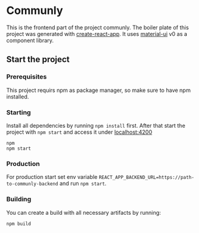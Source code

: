 # Communly
This is the frontend part of the project communly.
The boiler plate of this project was generated with [create-react-app](https://github.com/facebook/create-react-app).
It uses [material-ui](https://v0.material-ui.com/) v0 as a component library.

## Start the project

### Prerequisites
This project requirs npm as package manager, so make sure to have npm installed.

### Starting
Install all dependencies by running `npm install` first. After that start the
project with `npm start` and access it under [localhost:4200](http://localhost:4200)

```
npm
npm start
```

### Production
For production start set env variable `REACT_APP_BACKEND_URL=https://path-to-communly-backend` and run `npm start`.

### Building
You can create a build with all necessary artifacts by running:

```
npm build
```
